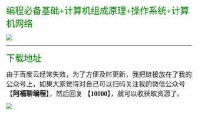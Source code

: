 
<font face="楷体" color=green size=5 >编程必备基础+计算机组成原理+操作系统+计算机网络</font>

![](https://cdn.jsdelivr.net/gh/GenuineXiaofuzi/Picture-Manager/images/202204062253223.png)



***



<font face="楷体" color=green size=5 >下载地址</font>

<font face="楷体"  size=4 >由于百度云经常失效，为了方便及时更新，我把链接放在了我的公众号上，如果大家觉得对自己可以扫码关注我的微信公众号【**阿福聊编程**】，然后回复 【**10000**】，就可以收获取资源了。</font>

![](https://cdn.jsdelivr.net/gh/GenuineXiaofuzi/Picture-Manager/images/202204062307206.png)
